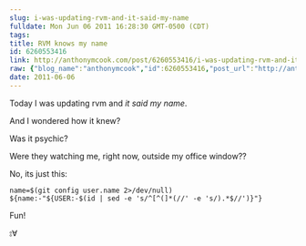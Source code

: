 ```yaml
---
slug: i-was-updating-rvm-and-it-said-my-name
fulldate: Mon Jun 06 2011 16:28:30 GMT-0500 (CDT)
tags:
title: RVM knows my name
id: 6260553416
link: http://anthonymcook.com/post/6260553416/i-was-updating-rvm-and-it-said-my-name
raw: {"blog_name":"anthonymcook","id":6260553416,"post_url":"http://anthonymcook.com/post/6260553416/i-was-updating-rvm-and-it-said-my-name","slug":"i-was-updating-rvm-and-it-said-my-name","type":"text","date":"2011-06-06 21:28:30 GMT","timestamp":1307395710,"state":"published","format":"markdown","reblog_key":"AJFprh4U","tags":[],"short_url":"http://tmblr.co/Z8I8zx5rA7R8","summary":"I was updating rvm and IT SAID MY NAME","recommended_source":null,"recommended_color":null,"highlighted":[],"note_count":0,"title":"I was updating rvm and IT SAID MY NAME","body":"<p>And I wondered how it knew?</p>\n\n<p>Was it psychic?</p>\n\n<p>Were they watching me, right now, outside my office window??</p>\n\n<p>No, its just this:</p>\n\n<pre><code>name=$(git config user.name 2&gt;/dev/null)\n${name:-\"${USER:-$(id | sed -e 's/^[^(]*(//' -e 's/).*$//')}\"}\n</code></pre>\n\n<p>Fun!</p>\n\n<p>⦂∀</p>","reblog":{"tree_html":"","comment":"<p>And I wondered how it knew?</p>\n\n<p>Was it psychic?</p>\n\n<p>Were they watching me, right now, outside my office window??</p>\n\n<p>No, its just this:</p>\n\n<pre><code>name=$(git config user.name 2&gt;/dev/null)\n${name:-\"${USER:-$(id | sed -e 's/^[^(]*(//' -e 's/).*$//')}\"}\n</code></pre>\n\n<p>Fun!</p>\n\n<p>⦂∀</p>"},"trail":[{"blog":{"name":"anthonymcook","active":true,"theme":{"avatar_shape":"circle","background_color":"#FAFAFA","body_font":"Helvetica Neue","header_bounds":"","header_image":"https://secure.assets.tumblr.com/images/default_header/optica_pattern_05.png?_v=671444c5f47705cce40d8aefd23df3b1","header_image_focused":"https://secure.assets.tumblr.com/images/default_header/optica_pattern_05_focused_v3.png?_v=671444c5f47705cce40d8aefd23df3b1","header_image_scaled":"https://secure.assets.tumblr.com/images/default_header/optica_pattern_05_focused_v3.png?_v=671444c5f47705cce40d8aefd23df3b1","header_stretch":true,"link_color":"#529ECC","show_avatar":true,"show_description":true,"show_header_image":true,"show_title":true,"title_color":"#444444","title_font":"Gibson","title_font_weight":"bold"}},"post":{"id":"6260553416"},"content_raw":"<p>And I wondered how it knew?</p>\n\n<p>Was it psychic?</p>\n\n<p>Were they watching me, right now, outside my office window??</p>\n\n<p>No, its just this:</p>\n\n<pre><code>name=$(git config user.name 2&gt;/dev/null)\n${name:-\"${USER:-$(id | sed -e 's/^[^(]*(//' -e 's/).*$//')}\"}\n</code></pre>\n\n<p>Fun!</p>\n\n<p>⦂∀</p>","content":"<p>And I wondered how it knew?</p>\n\n<p>Was it psychic?</p>\n\n<p>Were they watching me, right now, outside my office window??</p>\n\n<p>No, its just this:</p>\n\n<pre><code>name=$(git config user.name 2&gt;/dev/null)\n${name:-\"${USER:-$(id | sed -e 's/^[^(]*(//' -e 's/).*$//')}\"}\n</code></pre>\n\n<p>Fun!</p>\n\n<p>⦂∀</p>","is_current_item":true,"is_root_item":true}]}
date: 2011-06-06
---
```


Today I was updating rvm and *it said my name*.

<p>And I wondered how it knew?</p>

<p>Was it psychic?</p>

<p>Were they watching me, right now, outside my office window??</p>

<p>No, its just this:</p>

<pre><code>name=$(git config user.name 2&gt;/dev/null)
${name:-"${USER:-$(id | sed -e 's/^[^(]*(//' -e 's/).*$//')}"}
</code></pre>

<p>Fun!</p>

<p>⦂∀</p>
